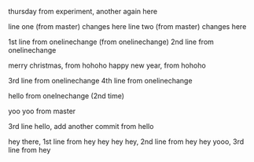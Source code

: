 thursday from experiment, another again here

line one (from master) changes here
line two (from master) changes here

1st line from onelinechange (from onelinechange)
2nd line from onelinechange 

merry christmas, from hohoho
happy new year, from hohoho

3rd line from onelinechange
4th line from onelinechange


hello from onelnechange (2nd time)

yoo yoo from master

3rd line hello, add another commit from hello

hey there, 1st line from hey
hey hey hey, 2nd line from hey
hey yooo, 3rd line from hey
